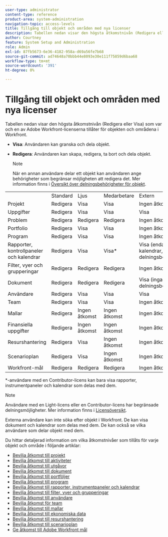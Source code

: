 ```yaml
---
user-type: administrator
content-type: reference
product-area: system-administration
navigation-topic: access-levels
title: Tillgång till objekt och områden med nya licenser
description: Tabellen nedan visar den högsta åtkomstnivån (Redigera eller Visa) som var och en av Adobe Workfront-licenserna tillåter för objekten och områdena i Workfront.
author: Courtney
feature: System Setup and Administration
role: Admin
exl-id: 87fb5673-6e36-4182-958a-d69a56fe7b68
source-git-commit: ad74648a70bbb44e8093e30e111f75859d6baa68
workflow-type: tm+mt
source-wordcount: '391'
ht-degree: 0%

---
```


# Tillgång till objekt och områden med nya licenser

<!-- Audited: 2/2024 -->

Tabellen nedan visar den högsta åtkomstnivån (Redigera eller Visa) som var och en av Adobe Workfront-licenserna tillåter för objekten och områdena i Workfront.

* **Visa**: Användaren kan granska och dela objekt.
* **Redigera**: Användaren kan skapa, redigera, ta bort och dela objekt.

  >[!NOTE]
  >
  >När en annan användare delar ett objekt kan användaren ange behörigheter som begränsar möjligheten att redigera det. Mer information finns i [Översikt över delningsbehörigheter för objekt](../../../workfront-basics/grant-and-request-access-to-objects/sharing-permissions-on-objects-overview.md).

<table style="table-layout:auto">
    <tr>
        <td></td>
        <td>Standard</td>
        <td>Ljus</td>
        <td>Medarbetare</td>
        <td>Extern</td>
    </tr>
    <tr>
        <td>Projekt</td>
        <td>Redigera</td>
        <td>Visa</td>
        <td>Visa</td>
        <td>Ingen åtkomst</td>
    </tr>
    <tr>
        <td>Uppgifter</td>
        <td>Redigera</td>
        <td>Visa</td>
        <td>Visa</td>
        <td>Visa</td>
    </tr>
    <tr>
        <td>Problem</td>
        <td>Redigera</td>
        <td>Redigera</td>
        <td>Redigera</td>
        <td>Ingen åtkomst</td>
    </tr>
    <tr>
        <td>Portfolio</td>
        <td>Redigera</td>
        <td>Visa</td>
        <td>Visa</td>
        <td>Ingen åtkomst</td>
    </tr>
    <tr>
        <td>Program</td>
        <td>Redigera</td>
        <td>Visa</td>
        <td>Visa</td>
        <td>Ingen åtkomst</td>
    </tr>
    <tr>
        <td>Rapporter, kontrollpaneler och kalendrar</td>
        <td>Redigera</td>
        <td>Visa</td>
        <td>Visa*</td>
        <td>Visa (endast för kalendrar, inga delningsbehörigheter)</td>
    </tr>
    <tr>
        <td>Filter, vyer och grupperingar</td>
        <td>Redigera</td>
        <td>Redigera</td>
        <td>Redigera</td>
        <td>Ingen åtkomst</td>
    </tr>
    <tr>
        <td>Dokument</td>
        <td>Redigera</td>
        <td>Redigera</td>
        <td>Redigera</td>
        <td>Visa (inga delningsbehörigheter)</td>
    </tr>
    <tr>
        <td>Användare</td>
        <td>Redigera</td>
        <td>Visa</td>
        <td>Visa</td>
        <td>Visa</td>
    </tr>
    <tr>
        <td>Team</td>
        <td>Redigera</td>
        <td>Visa</td>
        <td>Visa</td>
        <td>Ingen åtkomst</td>
    </tr>
    <tr>
        <td>Mallar</td>
        <td>Redigera</td>
        <td>Ingen åtkomst</td>
        <td>Ingen åtkomst</td>
        <td>Ingen åtkomst</td>
    </tr>
    <tr>
        <td>Finansiella uppgifter</td>
        <td>Redigera</td>
        <td>Ingen åtkomst</td>
        <td>Ingen åtkomst</td>
        <td>Ingen åtkomst</td>
    </tr>
    <tr>
        <td>Resurshantering</td>
        <td>Redigera</td>
        <td>Visa</td>
        <td>Ingen åtkomst</td>
        <td>Ingen åtkomst</td>
    </tr>
    <tr>
        <td>Scenarioplan</td>
        <td>Redigera</td>
        <td>Visa</td>
        <td>Ingen åtkomst</td>
        <td>Ingen åtkomst</td>
    </tr>
    <tr>
        <td>Workfront-mål</td>
        <td>Redigera</td>
        <td>Redigera</td>
        <td>Redigera</td>
        <td>Ingen åtkomst</td>
    </tr>
</table>

&#42;-användare med en Contributor-licens kan bara visa rapporter, instrumentpaneler och kalendrar som delas med dem.

>[!NOTE]
>
>Användare med en Light-licens eller en Contributor-licens har begränsade delningsmöjligheter. Mer information finns i [Licensöversikt](/help/quicksilver/administration-and-setup/add-users/how-access-levels-work/licenses-overview.md).
>
>Externa användare kan inte söka efter objekt i Workfront. De kan visa dokument och kalendrar som delas med dem. De kan också se vilka användare som delar objekt med dem.

Du hittar detaljerad information om vilka åtkomstnivåer som tillåts för varje objekt och område i följande artiklar:

* [Bevilja åtkomst till projekt](../../../administration-and-setup/add-users/configure-and-grant-access/grant-access-projects.md)
* [Bevilja åtkomst till aktiviteter](../../../administration-and-setup/add-users/configure-and-grant-access/grant-access-tasks.md)
* [Bevilja åtkomst till utgåvor](../../../administration-and-setup/add-users/configure-and-grant-access/grant-access-issues.md)
* [Bevilja åtkomst till dokument](../../../administration-and-setup/add-users/configure-and-grant-access/grant-access-documents.md)
* [Bevilja åtkomst till portföljer](../../../administration-and-setup/add-users/configure-and-grant-access/grant-access-portfolios.md)
* [Bevilja åtkomst till program](../../../administration-and-setup/add-users/configure-and-grant-access/grant-access-programs.md)
* [Bevilja åtkomst till rapporter, instrumentpaneler och kalendrar](../../../administration-and-setup/add-users/configure-and-grant-access/grant-access-reports-dashboards-calendars.md)
* [Bevilja åtkomst till filter, vyer och grupperingar](../../../administration-and-setup/add-users/configure-and-grant-access/grant-access-fvg.md)
* [Bevilja åtkomst till användare](../../../administration-and-setup/add-users/configure-and-grant-access/grant-access-other-users.md)
* [Bevilja åtkomst för team](../../../administration-and-setup/add-users/configure-and-grant-access/grant-access-teams.md)
* [Bevilja åtkomst till mallar](../../../administration-and-setup/add-users/configure-and-grant-access/grant-access-templates.md)
* [Bevilja åtkomst till ekonomiska data](../../../administration-and-setup/add-users/configure-and-grant-access/grant-access-financial.md)
* [Bevilja åtkomst till resurshantering](../../../administration-and-setup/add-users/configure-and-grant-access/grant-access-resource-management.md)
* [Bevilja åtkomst till scenarioplan](../../../administration-and-setup/add-users/configure-and-grant-access/grant-access-sp.md)
* [Ge åtkomst till Adobe Workfront mål](../../../administration-and-setup/add-users/configure-and-grant-access/grant-access-goals.md)
